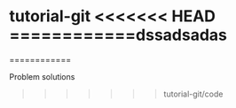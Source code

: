 tutorial-git
<<<<<<< HEAD
============dssadsadas
=======
============

Problem solutions
>>>>>>> tutorial-git/code
